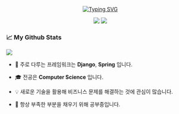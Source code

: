 <div align="center">
    <p>
        <a href="https://git.io/typing-svg">
            <img src="https://readme-typing-svg.demolab.com?font=Nanum+Pen+Script&size=30&duration=3000&pause=3000&color=DFC947&center=true&width=500&height=80&lines=How+%EB%B3%B4%EB%8B%A4%EB%8A%94+Why%EB%A5%BC+%EC%83%9D%EA%B0%81%ED%95%98%EB%8A%94+%EB%B0%B1%EC%97%94%EB%93%9C+%EA%B0%9C%EB%B0%9C%EC%9E%90" alt="Typing SVG" />
        </a>
    <p>
    <p>
        <a href="mailto:lim3181@gmail.com"><img src="https://img.shields.io/badge/-Email-red?style=flat-square&logo=gmail&logoColor=white"></a>
        <img src="https://komarev.com/ghpvc/?username=WhyDevelop&label=Visitors&color=0e75b6&style=flat"/>
    </p>
</div>

### 📈 My Github Stats
![](http://github-profile-summary-cards.vercel.app/api/cards/profile-details?username=WhyDevelop&theme=dracula) 
<!-- ![](http://github-profile-summary-cards.vercel.app/api/cards/repos-per-language?username=WhyDevelop&theme=dracula) 
![](http://github-profile-summary-cards.vercel.app/api/cards/most-commit-language?username=WhyDevelop&theme=dracula) -->

* 💬 주로 다루는 프레임워크는 **Django**, **Spring** 입니다. 

* 🎓 전공은 **Computer Science** 입니다.

* 💡 새로운 기술을 활용해 비즈니스 문제를 해결하는 것에 관심이 많습니다. 

* 📖 항상 부족한 부분을 채우기 위해 공부중입니다.
